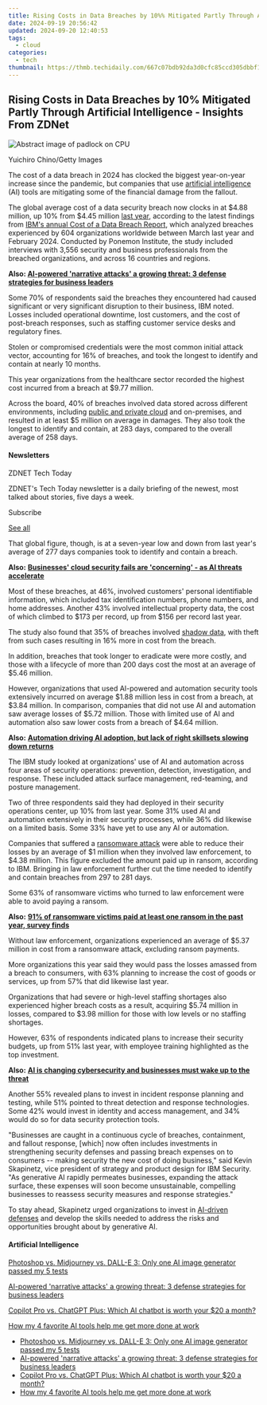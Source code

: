 ```yaml
---
title: Rising Costs in Data Breaches by 10%% Mitigated Partly Through Artificial Intelligence - Insights From ZDNet
date: 2024-09-19 20:56:42
updated: 2024-09-20 12:40:53
tags:
  - cloud
categories:
  - tech
thumbnail: https://thmb.techidaily.com/667c07bdb92da3d0cfc85ccd305dbbf14b3797ec47ad22d2523d6d2404f16cd1.jpg
---
```


## Rising Costs in Data Breaches by 10% Mitigated Partly Through Artificial Intelligence - Insights From ZDNet

![Abstract image of padlock on CPU](https://www.zdnet.com/a/img/resize/1bd626fe397d94dfac7ab65f8a88b46007e5628c/2024/07/31/d11c8960-d38b-49b9-be02-8ffe803370f5/security-cpu-yuichiro-chino072024.jpg?auto=webp&width=1280)

Yuichiro Chino/Getty Images

The cost of a data breach in 2024 has clocked the biggest year-on-year increase since the pandemic, but companies that use [artificial intelligence](https://www.zdnet.com/article/what-is-ai-heres-everything-you-need-to-know-about-artificial-intelligence/#link=%7B%22linkText%22:%22artificial%20intelligence%22,%22target%22:%22%5Fblank%22,%22href%22:%22https://www.zdnet.com/article/what-is-ai-heres-everything-you-need-to-know-about-artificial-intelligence/%22,%22role%22:%22standard%22,%22absolute%22:%22%22%7D) (AI) tools are mitigating some of the financial damage from the fallout. 

The global average cost of a data security breach now clocks in at $4.88 million, up 10% from $4.45 million [last year](https://www.zdnet.com/article/were-you-caught-up-in-the-latest-data-breach-heres-how-to-tell/#link=%7B%22role%22:%22standard%22,%22href%22:%22https://www.zdnet.com/article/were-you-caught-up-in-the-latest-data-breach-heres-how-to-tell/%22,%22target%22:%22%5Fblank%22,%22absolute%22:%22%22,%22linkText%22:%22last%20year%22%7D), according to the latest findings from [IBM's annual Cost of a Data Breach Report](https://www.ibm.com/reports/data-breach#link=%7B%22role%22:%22standard%22,%22href%22:%22https://www.ibm.com/reports/data-breach%22,%22target%22:%22%5Fblank%22,%22absolute%22:%22%22,%22linkText%22:%22IBM's%20annual%20Cost%20of%20a%20Data%20Breach%20Report%22%7D), which analyzed breaches experienced by 604 organizations worldwide between March last year and February 2024\. Conducted by Ponemon Institute, the study included interviews with 3,556 security and business professionals from the breached organizations, and across 16 countries and regions. 

**Also: [AI-powered 'narrative attacks' a growing threat: 3 defense strategies for business leaders](https://www.zdnet.com/article/ai-powered-narrative-attacks-a-growing-threat-3-defense-strategies-for-business-leaders/)**

Some 70% of respondents said the breaches they encountered had caused significant or very significant disruption to their business, IBM noted. Losses included operational downtime, lost customers, and the cost of post-breach responses, such as staffing customer service desks and regulatory fines. 

Stolen or compromised credentials were the most common initial attack vector, accounting for 16% of breaches, and took the longest to identify and contain at nearly 10 months.

This year organizations from the healthcare sector recorded the highest cost incurred from a breach at $9.77 million. 

Across the board, 40% of breaches involved data stored across different environments, including [public and private cloud](https://www.zdnet.com/article/businesses-cloud-security-fails-are-concerning-as-ai-threats-accelerate/#link=%7B%22role%22:%22standard%22,%22href%22:%22https://www.zdnet.com/article/businesses-cloud-security-fails-are-concerning-as-ai-threats-accelerate/%22,%22target%22:%22%5Fblank%22,%22absolute%22:%22%22,%22linkText%22:%22public%20and%20private%20cloud%22%7D) and on-premises, and resulted in at least $5 million on average in damages. They also took the longest to identify and contain, at 283 days, compared to the overall average of 258 days. 

#### Newsletters

ZDNET Tech Today

ZDNET's Tech Today newsletter is a daily briefing of the newest, most talked about stories, five days a week.

 Subscribe

[See all](https://www.zdnet.com/newsletters/)

That global figure, though, is at a seven-year low and down from last year's average of 277 days companies took to identify and contain a breach. 

**Also:** [**Businesses' cloud security fails are 'concerning' - as AI threats accelerate**](https://www.zdnet.com/article/businesses-cloud-security-fails-are-concerning-as-ai-threats-accelerate/#link=%7B%22role%22:%22standard%22,%22href%22:%22https://www.zdnet.com/article/businesses-cloud-security-fails-are-concerning-as-ai-threats-accelerate/%22,%22target%22:%22%5Fblank%22,%22absolute%22:%22%22,%22linkText%22:%22%3Cstrong%3EBusinesses'%20cloud%20security%20fails%20are%20'concerning'%20-%20as%20AI%20threats%20accelerate%3C/strong%3E%22%7D)

Most of these breaches, at 46%, involved customers' personal identifiable information, which included tax identification numbers, phone numbers, and home addresses. Another 43% involved intellectual property data, the cost of which climbed to $173 per record, up from $156 per record last year. 

The study also found that 35% of breaches involved [shadow data](https://www.zdnet.com/article/half-of-apac-firms-waver-on-processes-to-accommodate-remote-work/#link=%7B%22role%22:%22standard%22,%22href%22:%22https://www.zdnet.com/article/half-of-apac-firms-waver-on-processes-to-accommodate-remote-work/%22,%22target%22:%22%5Fblank%22,%22absolute%22:%22%22,%22linkText%22:%22shadow%20data%22%7D), with theft from such cases resulting in 16% more in cost from the breach. 

In addition, breaches that took longer to eradicate were more costly, and those with a lifecycle of more than 200 days cost the most at an average of $5.46 million. 

However, organizations that used AI-powered and automation security tools extensively incurred on average $1.88 million less in cost from a breach, at $3.84 million. In comparison, companies that did not use AI and automation saw average losses of $5.72 million. Those with limited use of AI and automation also saw lower costs from a breach of $4.64 million. 

**Also:** [**Automation driving AI adoption, but lack of right skillsets slowing down returns**](https://www.zdnet.com/article/automation-driving-ai-adoption-but-lack-of-right-skillsets-slowing-down-returns/#link=%7B%22role%22:%22standard%22,%22href%22:%22https://www.zdnet.com/article/automation-driving-ai-adoption-but-lack-of-right-skillsets-slowing-down-returns/%22,%22target%22:%22%5Fblank%22,%22absolute%22:%22%22,%22linkText%22:%22%3Cstrong%3EAutomation%20driving%20AI%20adoption,%20but%20lack%20of%20right%20skillsets%20slowing%20down%20returns%3C/strong%3E%22%7D)

The IBM study looked at organizations' use of AI and automation across four areas of security operations: prevention, detection, investigation, and response. These included attack surface management, red-teaming, and posture management. 

Two of three respondents said they had deployed in their security operations center, up 10% from last year. Some 31% used AI and automation extensively in their security processes, while 36% did likewise on a limited basis. Some 33% have yet to use any AI or automation. 

Companies that suffered a [ransomware attack](https://www.zdnet.com/article/what-is-ransomware-everything-you-need-to-know-and-how-to-reduce-your-risk/) were able to reduce their losses by an average of $1 million when they involved law enforcement, to $4.38 million. This figure excluded the amount paid up in ransom, according to IBM. Bringing in law enforcement further cut the time needed to identify and contain breaches from 297 to 281 days. 

Some 63% of ransomware victims who turned to law enforcement were able to avoid paying a ransom. 

**Also:** [**91% of ransomware victims paid at least one ransom in the past year, survey finds**](https://www.zdnet.com/article/91-of-ransomware-victims-paid-at-least-one-ransom-in-the-past-year-survey-finds/)

Without law enforcement, organizations experienced an average of $5.37 million in cost from a ransomware attack, excluding ransom payments. 

More organizations this year said they would pass the losses amassed from a breach to consumers, with 63% planning to increase the cost of goods or services, up from 57% that did likewise last year. 

Organizations that had severe or high-level staffing shortages also experienced higher breach costs as a result, acquiring $5.74 million in losses, compared to $3.98 million for those with low levels or no staffing shortages. 

However, 63% of respondents indicated plans to increase their security budgets, up from 51% last year, with employee training highlighted as the top investment. 

**Also:** [**AI is changing cybersecurity and businesses must wake up to the threat**](https://www.zdnet.com/article/ai-is-changing-cybersecurity-and-businesses-must-wake-up-to-the-threat/#link=%7B%22role%22:%22standard%22,%22href%22:%22https://www.zdnet.com/article/ai-is-changing-cybersecurity-and-businesses-must-wake-up-to-the-threat/%22,%22target%22:%22%5Fblank%22,%22absolute%22:%22%22,%22linkText%22:%22%3Cstrong%3EAI%20is%20changing%20cybersecurity%20and%20businesses%20must%20wake%20up%20to%20the%20threat%3C/strong%3E%22%7D) 

Another 55% revealed plans to invest in incident response planning and testing, while 51% pointed to threat detection and response technologies. Some 42% would invest in identity and access management, and 34% would do so for data security protection tools.

"Businesses are caught in a continuous cycle of breaches, containment, and fallout response, \[which\] now often includes investments in strengthening security defenses and passing breach expenses on to consumers -- making security the new cost of doing business," said Kevin Skapinetz, vice president of strategy and product design for IBM Security. "As generative AI rapidly permeates businesses, expanding the attack surface, these expenses will soon become unsustainable, compelling businesses to reassess security measures and response strategies."

To stay ahead, Skapinetz urged organizations to invest in [AI-driven defenses](https://www.zdnet.com/article/cyberdefense-will-need-ai-capabilities-to-safeguard-digital-borders/) and develop the skills needed to address the risks and opportunities brought about by generative AI.

#### Artificial Intelligence

[Photoshop vs. Midjourney vs. DALL-E 3: Only one AI image generator passed my 5 tests](https://www.zdnet.com/article/is-photoshops-new-text-to-image-as-good-as-midjourney-and-dall-e-we-test-it-and-see/ "Photoshop vs. Midjourney vs. DALL-E 3: Only one AI image generator passed my 5 tests")

[AI-powered 'narrative attacks' a growing threat: 3 defense strategies for business leaders](https://www.zdnet.com/article/ai-powered-narrative-attacks-a-growing-threat-3-defense-strategies-for-business-leaders/ "AI-powered 'narrative attacks' a growing threat: 3 defense strategies for business leaders")

[Copilot Pro vs. ChatGPT Plus: Which AI chatbot is worth your $20 a month?](https://www.zdnet.com/article/copilot-pro-vs-chatgpt-plus-which-is-ai-chatbot-is-worth-your-20-a-month/ "Copilot Pro vs. ChatGPT Plus: Which AI chatbot is worth your $20 a month?")

[How my 4 favorite AI tools help me get more done at work](https://www.zdnet.com/article/how-my-4-favorite-ai-tools-help-me-get-more-done-at-work/ "How my 4 favorite AI tools help me get more done at work")

* [Photoshop vs. Midjourney vs. DALL-E 3: Only one AI image generator passed my 5 tests](https://www.zdnet.com/article/is-photoshops-new-text-to-image-as-good-as-midjourney-and-dall-e-we-test-it-and-see/ "Photoshop vs. Midjourney vs. DALL-E 3: Only one AI image generator passed my 5 tests")
* [AI-powered 'narrative attacks' a growing threat: 3 defense strategies for business leaders](https://www.zdnet.com/article/ai-powered-narrative-attacks-a-growing-threat-3-defense-strategies-for-business-leaders/ "AI-powered 'narrative attacks' a growing threat: 3 defense strategies for business leaders")
* [Copilot Pro vs. ChatGPT Plus: Which AI chatbot is worth your $20 a month?](https://www.zdnet.com/article/copilot-pro-vs-chatgpt-plus-which-is-ai-chatbot-is-worth-your-20-a-month/ "Copilot Pro vs. ChatGPT Plus: Which AI chatbot is worth your $20 a month?")
* [How my 4 favorite AI tools help me get more done at work](https://www.zdnet.com/article/how-my-4-favorite-ai-tools-help-me-get-more-done-at-work/ "How my 4 favorite AI tools help me get more done at work")

<ins class="adsbygoogle"
     style="display:block"
     data-ad-format="autorelaxed"
     data-ad-client="ca-pub-7571918770474297"
     data-ad-slot="1223367746"></ins>



<ins class="adsbygoogle"
     style="display:block"
     data-ad-client="ca-pub-7571918770474297"
     data-ad-slot="8358498916"
     data-ad-format="auto"
     data-full-width-responsive="true"></ins>
